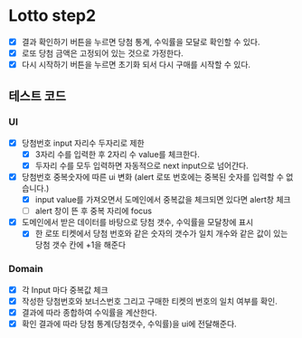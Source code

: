# Lotto step2

- [x] 결과 확인하기 버튼을 누르면 당첨 통계, 수익률을 모달로 확인할 수 있다.
- [x] 로또 당첨 금액은 고정되어 있는 것으로 가정한다.
- [x] 다시 시작하기 버튼을 누르면 초기화 되서 다시 구매를 시작할 수 있다.

## 테스트 코드

### UI

- [x] 당첨번호 input 자리수 두자리로 제한
  - [x] 3자리 수를 입력한 후 2자리 수 value를 체크한다.
  - [x] 두자리 수를 모두 입력하면 자동적으로 next input으로 넘어간다.
- [x] 당첨번호 중복숫자에 따른 ui 변화 (alert 로또 번호에는 중복된 숫자를 입력할 수 없습니다.)
  - [x] input value를 가져오면서 도메인에서 중복값을 체크되면 있다면 alert창 체크
  - [ ] alert 창이 뜬 후 중복 자리에 focus
- [x] 도메인에서 받은 데이터를 바탕으로 당첨 갯수, 수익률을 모달창에 표시
  - [x] 한 로또 티켓에서 당첨 번호와 같은 숫자의 갯수가 일치 개수와 같은 값이 있는 당첨 갯수 칸에 +1을 해준다

### Domain

- [x] 각 Input 마다 중복값 체크
- [x] 작성한 당첨번호와 보너스번호 그리고 구매한 티켓의 번호의 일치 여부를 확인.
- [x] 결과에 따라 종합하여 수익률을 계산한다.
- [x] 확인 결과에 따라 당첨 통계(당첨갯수, 수익률)을 ui에 전달해준다.
